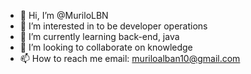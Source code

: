 - 👋 Hi, I’m @MuriloLBN
- 👀 I’m interested in to be developer operations
- 🌱 I’m currently learning back-end, java
- 💞️ I’m looking to collaborate on knowledge
- 📫 How to reach me email: muriloalban10@gmail.com

